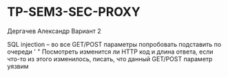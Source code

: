 # TP-SEM3-SEC-PROXY

Дергачев Александр
Вариант 2

SQL injection – во все GET/POST параметры попробовать подставить по очереди
'
"
Посмотреть изменится ли HTTP код и длина ответа, если что-то из этого изменилось, писать, что данный GET/POST параметр уязвим
